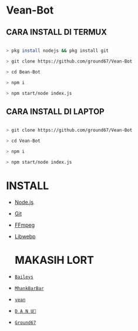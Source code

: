 # Vean-Bot

## CARA INSTALL DI TERMUX

```bash

> pkg install nodejs && pkg install git

> git clone https://github.com/ground67/Vean-Bot

> cd Bean-Bot

> npm i

> npm start/node index.js

```

## CARA INSTALL DI LAPTOP

```bash

> git clone https://github.com/ground67/Vean-Bot

> cd Vean-Bot

> npm i

> npm start/node index.js

```

# INSTALL

* [Node.js](https://nodejs.org/en/)

* [Git](https://git-scm.com/downloads)

* [FFmpeg](https://github.com/BtbN/FFmpeg-Builds/releases/download/autobuild-2020-12-08-13-03/ffmpeg-n4.3.1-26-gca55240b8c-win64-gpl-4.3.zip)

* [Libwebp](https://developers.google.com/speed/webp/download)

  # MAKASIH LORT

* [`Baileys`](https://github.com/adiwajshing/Baileys)

* [`MhankBarBar`](https://github.com/MhankBarBar)

* [`vean`](https://github.com/vean-yxz)

* [`D A N U🐾⁩`](https://github.com/ekadanuarta) 

* [`Ground67`](https://github.com/ground67)

  
